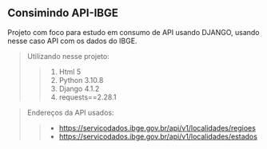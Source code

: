Consimindo API-IBGE
--
Projeto com foco para estudo em consumo de API usando DJANGO, usando nesse caso API com os dados do IBGE.
> Utilizando nesse projeto:
>> 1. Html 5
>> 2. Python 3.10.8
>> 3. Django 4.1.2
>> 4. requests==2.28.1

> Endereços da API usados:
>> - https://servicodados.ibge.gov.br/api/v1/localidades/regioes
>> - https://servicodados.ibge.gov.br/api/v1/localidades/estados

